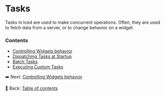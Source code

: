 # Tasks

Tasks in Iced are used to make concurrent operations. Often, they are used to fetch data from a server, or to change behavior on a widget.

### Contents
- [Controlling Widgets behavior](./controlling_widgets_behavior.md)
- [Dispatching Tasks at Startup](./dispatching_tasks_at_startup.md)
- [Batch Tasks](./batch_tasks.md)
- [Executing Custom Tasks](./executing_custom_tasks.md)

:arrow_right: Next: [Controlling Widgets behavior](./controlling_widgets_behavior.md)

:blue_book: Back: [Table of contents](./../README.md)
